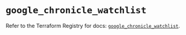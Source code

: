 # `google_chronicle_watchlist`

Refer to the Terraform Registry for docs: [`google_chronicle_watchlist`](https://registry.terraform.io/providers/hashicorp/google-beta/6.46.0/docs/resources/google_chronicle_watchlist).
